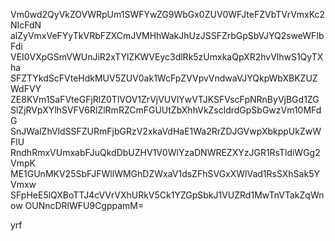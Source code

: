 Vm0wd2QyVkZOVWRpUm1SWFYwZG9WbGx0ZUV0WFJteFZVbTVrVmxKc2NIcFdN
alZyVmxVeFYyTkVRbFZXCmJVMHhWakJhUzJSSFZrbGpSbVJYQ2sweWFIbFdi
VEI0VXpGSmVWUnJiR2xTYlZKWVEyc3dlRk5zUmxkaQpXR2hvVlhwS1QyTXha
SFZTYkdScFVteHdkMUV5ZUV0ak1WcFpZVVpvVndwaVJYQkpWbXBKZUZWdFVY
ZE8KVm1SaFVteGFjRlZ0TlVOV1ZrVjVUVlYwVTJKSFVscFpNRnByVjBGd1ZG
SlZjRVpXYlhSVFV6RlZlRmRZCmFGUUtZbXhhVkZscldrdGpSbGwzVm10MFdG
SnJWalZhVldSSFZURmFjbGRzV2xkaVdHaE1Wa2RrZDJGVwpXbkppUkZwWFlU
RndhRmxVUmxabFJuQkdDbUZHV1V0WlYzaDNWREZXYzJGR1RsTldiWGg2VmpK
ME1GUnMKV25SbFJFWllWMGhDZWxaV1dsZFhSVGxXWlVad1RsSXhSak5YVmxw
SFpHeE5lQXBoTTJ4cVVrVXhURkV5Ck1YZGpSbkJ1VUZRd1MwTnVTakZqWnow
OUNncDRlWFU9CgppamM=

yrf